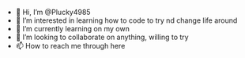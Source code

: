 - 👋 Hi, I’m @Plucky4985
- 👀 I’m interested in learning how to code to try nd change life around 
- 🌱 I’m currently learning on my own
- 💞️ I’m looking to collaborate on anything, willing to try
- 📫 How to reach me through here

<!---
Plucky4985/Plucky4985 is a ✨ special ✨ repository because its `README.md` (this file) appears on your GitHub profile.
You can click the Preview link to take a look at your changes.
--->
